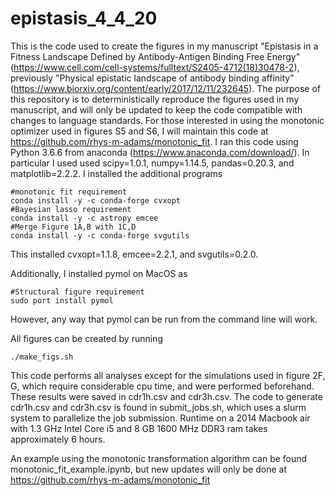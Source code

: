 # epistasis_4_4_20
This is the code used to create the figures in my manuscript "Epistasis in a Fitness Landscape Defined by Antibody-Antigen Binding Free Energy" (https://www.cell.com/cell-systems/fulltext/S2405-4712(18)30478-2),
previously "Physical epistatic landscape of antibody binding affinity" (https://www.biorxiv.org/content/early/2017/12/11/232645). The purpose of this repository is to deterministically reproduce the figures used in my manuscript, and will only be updated to keep the code compatible with changes to language standards. For those interested in using the monotonic optimizer used in figures S5 and S6, I will maintain this code at https://github.com/rhys-m-adams/monotonic_fit. I ran this code using Python 3.6.6 from anaconda (https://www.anaconda.com/download/). In particular I used used scipy=1.0.1, numpy=1.14.5, pandas=0.20.3, and matplotlib=2.2.2. I installed the additional programs
```
#monotonic fit requirement
conda install -y -c conda-forge cvxopt
#Bayesian lasso requirement
conda install -y -c astropy emcee
#Merge Figure 1A,B with 1C,D
conda install -y -c conda-forge svgutils
```
This installed cvxopt=1.1.8, emcee=2.2.1, and svgutils=0.2.0. 

Additionally, I installed pymol on MacOS as

```
#Structural figure requirement
sudo port install pymol
```
However, any way that pymol can be run from the command line will work.

All figures can be created by running
```
./make_figs.sh
```
This code performs all analyses except for the simulations used in figure 2F, G, which require considerable cpu time, and were performed beforehand. These results were saved in cdr1h.csv and cdr3h.csv. The code to generate cdr1h.csv and cdr3h.csv is found in submit_jobs.sh, which uses a slurm system to parallelize the job submission. Runtime on a 2014 Macbook air with 1.3 GHz Intel Core i5 and 8 GB 1600 MHz DDR3 ram takes approximately 6 hours.

An example using the monotonic transformation algorithm can be found monotonic_fit_example.ipynb, but new updates will only be done at https://github.com/rhys-m-adams/monotonic_fit

